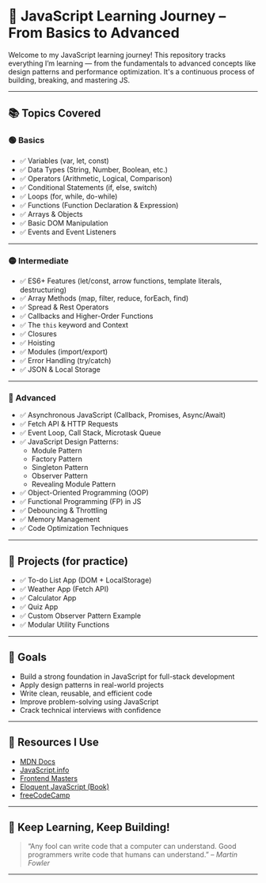 # 🚀 JavaScript Learning Journey – From Basics to Advanced

Welcome to my JavaScript learning journey! This repository tracks everything I’m learning — from the fundamentals to advanced concepts like design patterns and performance optimization. It's a continuous process of building, breaking, and mastering JS.

---

## 📚 Topics Covered

### 🟢 Basics
- ✅ Variables (var, let, const)
- ✅ Data Types (String, Number, Boolean, etc.)
- ✅ Operators (Arithmetic, Logical, Comparison)
- ✅ Conditional Statements (if, else, switch)
- ✅ Loops (for, while, do-while)
- ✅ Functions (Function Declaration & Expression)
- ✅ Arrays & Objects
- ✅ Basic DOM Manipulation
- ✅ Events and Event Listeners

---

### 🟡 Intermediate
- ✅ ES6+ Features (let/const, arrow functions, template literals, destructuring)
- ✅ Array Methods (map, filter, reduce, forEach, find)
- ✅ Spread & Rest Operators
- ✅ Callbacks and Higher-Order Functions
- ✅ The `this` keyword and Context
- ✅ Closures
- ✅ Hoisting
- ✅ Modules (import/export)
- ✅ Error Handling (try/catch)
- ✅ JSON & Local Storage

---

### 🔵 Advanced
- ✅ Asynchronous JavaScript (Callback, Promises, Async/Await)
- ✅ Fetch API & HTTP Requests
- ✅ Event Loop, Call Stack, Microtask Queue
- ✅ JavaScript Design Patterns:
  - Module Pattern
  - Factory Pattern
  - Singleton Pattern
  - Observer Pattern
  - Revealing Module Pattern
- ✅ Object-Oriented Programming (OOP)
- ✅ Functional Programming (FP) in JS
- ✅ Debouncing & Throttling
- ✅ Memory Management
- ✅ Code Optimization Techniques

---

## 🔨 Projects (for practice)
- ✅ To-do List App (DOM + LocalStorage)
- ✅ Weather App (Fetch API)
- ✅ Calculator App
- ✅ Quiz App
- ✅ Custom Observer Pattern Example
- ✅ Modular Utility Functions

---

## 🎯 Goals
- Build a strong foundation in JavaScript for full-stack development  
- Apply design patterns in real-world projects  
- Write clean, reusable, and efficient code  
- Improve problem-solving using JavaScript  
- Crack technical interviews with confidence  

---

## 📌 Resources I Use
- [MDN Docs](https://developer.mozilla.org/en-US/docs/Web/JavaScript)
- [JavaScript.info](https://javascript.info/)
- [Frontend Masters](https://frontendmasters.com/)
- [Eloquent JavaScript (Book)](https://eloquentjavascript.net/)
- [freeCodeCamp](https://www.freecodecamp.org/)

---

## 🧠 Keep Learning, Keep Building!

> “Any fool can write code that a computer can understand. Good programmers write code that humans can understand.” – *Martin Fowler*

---

